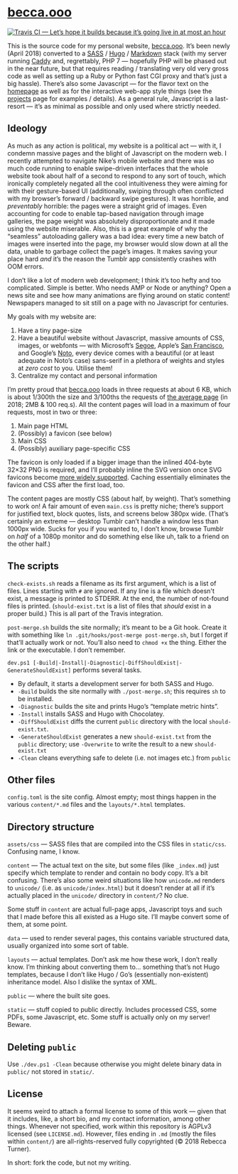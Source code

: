 # [becca.ooo]

[![Travis CI — Let’s hope it builds because it’s going live in at most an hour](https://travis-ci.org/9999years/becca.ooo.svg?branch=master)](https://travis-ci.org/9999years/becca.ooo)

This is the source code for my personal website, [becca.ooo]. It’s been newly
(April 2018) converted to a [SASS] / [Hugo] / [Markdown][bf] stack (with my
server running [Caddy] and, regrettably, PHP 7 — hopefully PHP will be phased
out in the near future, but that requires reading / translating very old very
gross code as well as setting up a Ruby or Python fast CGI proxy and that’s just
a big hassle).  There’s also some Javascript — for the flavor text on the
[homepage][becca.ooo] as well as for the interactive web-app style things (see
the [projects] page for examples / details). As a general rule, Javascript is a
last-resort — it’s as minimal as possible and only used where strictly needed.

## Ideology

As much as any action is political, my website is a political act — with it, I
condemn massive pages and the blight of Javascript on the modern web. I recently
attempted to navigate Nike’s mobile website and there was so much code running
to enable swipe-driven interfaces that the whole website took about half of a
second to respond to any sort of touch, which ironically completely negated all
the cool intuitiveness they were aiming for with their gesture-based UI
(additionally, swiping through often conflicted with my browser’s forward /
backward swipe gestures). It was horrible, and *preventably* horrible: the pages
were a straight grid of images. Even accounting for code to enable tap-based
navigation through image galleries, the page weight was absolutely
disproportionate and it made using the website miserable. Also, this is a great
example of why the “seamless” autoloading gallery was a bad idea: every time a
new batch of images were inserted into the page, my browser would slow down at
all the data, unable to garbage collect the page’s images. It makes saving your
place hard *and* it’s the reason the Tumblr app consistently crashes with OOM
errors.

I don’t like a lot of modern web development; I think it’s too hefty and too
complicated. Simple is better. Who needs AMP or Node or anything?  Open a news
site and see how many animations are flying around on static content!
Newspapers managed to sit still on a page with no Javascript for centuries.

My goals with my website are:

1. Have a tiny page-size
2. Have a beautiful website without Javascript, massive amounts of CSS, images,
   or webfonts — with Microsoft’s [Segoe], Apple’s [San Francisco], and Google’s
   [Noto], every device comes with a beautiful (or at least adequate in Noto’s
   case) sans-serif in a plethora of weights and styles at *zero cost* to you.
   Utilise them!
3. Centralize my contact and personal information

I’m pretty proud that [becca.ooo] loads in three requests at about 6 KB, which
is about 1/300th the size and 3/100ths the requests of [the average page] (in
2018; 2MB & 100 req.s). All the content pages will load in a maximum of four
requests, most in two or three:

1. Main page HTML
2. (Possibly) a favicon (see below)
3. Main CSS
4. (Possibly) auxiliary page-specific CSS

The favicon is only loaded if a bigger image than the inlined 404-byte 32×32 PNG
is required, and I’ll probably inline the SVG version once SVG favicons become
[more widely supported][svg favicon support]. Caching essentially eliminates the
favicon and CSS after the first load, too.

The content pages are mostly CSS (about half, by weight). That’s something to
work on! A fair amount of even `main.css` is pretty niche; there’s support for
justified text, block quotes, lists, and screens below 380px wide. (That’s
certainly an extreme — desktop Tumblr can’t handle a window less than 1000px
wide. Sucks for you if you wanted to, I don’t know, browse Tumblr on *half* of a
1080p monitor and do something else like uh, talk to a friend on the other
half.)

## The scripts

`check-exists.sh` reads a filename as its first argument, which is a list of
files. Lines starting with `#` are ignored. If any line is a file which doesn't
exist, a message is printed to STDERR. At the end, the number of not-found files
is printed. (`should-exist.txt` is a list of files that *should* exist in a
proper build.) This is all part of the Travis integration.

`post-merge.sh` builds the site normally; it’s meant to be a Git hook. Create it
with something like `ln .git/hooks/post-merge post-merge.sh`, but I forget if
that’ll actually work or not. You’ll also need to `chmod +x` the thing. Either
the link or the executable. I don’t remember.

`dev.ps1 [-Build|-Install|-Diagnostic|-DiffShouldExist|-GenerateShouldExist]`
performs several tasks.

* By default, it starts a development server for both SASS and Hugo.
* `-Build` builds the site normally with `./post-merge.sh`; this requires `sh`
  to be installed.
* `-Diagnostic` builds the site and prints Hugo’s “template metric hints”.
* `-Install` installs SASS and Hugo with Chocolatey.
* `-DiffShouldExist` diffs the current `public` directory with the local
  `should-exist.txt`.
* `-GenerateShouldExist` generates a new `should-exist.txt` from the `public`
  directory; use `-Overwrite` to write the result to a new `should-exist.txt`
* `-Clean` cleans everything safe to delete (i.e. not images etc.) from `public`

## Other files

`config.toml` is the site config. Almost empty; most things happen in the
various `content/*.md` files and the `layouts/*.html` templates.

## Directory structure

`assets/css` — SASS files that are compiled into the CSS files in `static/css`.
Confusing name, I know.

`content` — The actual text on the site, but some files (like `_index.md`) just
specify which template to render and contain no body copy. It’s a bit confusing.
There’s also some weird situations like how `unicode.md` renders to `unicode/`
(i.e. as `unicode/index.html`) but it doesn’t render at all if it’s actually
placed in the `unicode/` directory in `content/`? No clue.

Some stuff in `content` are actual full-page apps, Javascript toys and such that
I made before this all existed as a Hugo site. I’ll maybe convert some of them,
at some point.

`data` — used to render several pages, this contains variable structured data,
usually organized into some sort of table.

`layouts` — actual templates. Don’t ask me how these work, I don’t really know.
I’m thinking about converting them to... something that’s not Hugo templates,
because I don’t like Hugo / Go’s (essentially non-existent) inheritance model.
Also I dislike the syntax of XML.

`public` — where the built site goes.

`static` — stuff copied to public directly. Includes processed CSS, some PDFs,
some Javascript, etc. Some stuff is actually only on my server! Beware.

## Deleting `public`

Use `./dev.ps1 -Clean` because otherwise you might delete binary data in
`public/` not stored in `static/`.

## License

It seems weird to attach a formal license to some of this work — given that it
includes, like, a short bio, and my contact information, among other things.
Whenever not specified, work within this repository is AGPLv3 licensed (see
`LICENSE.md`). However, files ending in `.md` (mostly the files within
`content/`) are all-rights-reserved fully copyrighted (© 2018 Rebecca Turner).

In short: fork the code, but not my writing.

[becca.ooo]: https://becca.ooo/
[projects]: https://becca.ooo/projects
[bf]: https://github.com/russross/blackfriday
[SASS]: http://sass-lang.com/
[Hugo]: https://github.com/gohugoio/hugo
[Caddy]: https://caddyserver.com/
[the average page]: https://www.machmetrics.com/speed-blog/average-page-load-times-websites-2018/
[Segoe]: https://en.m.wikipedia.org/wiki/Segoe
[San Francisco]: https://en.m.wikipedia.org/wiki/San_Francisco_(sans-serif_typeface)
[Noto]: https://en.m.wikipedia.org/wiki/Noto_fonts
[svg favicon support]: https://caniuse.com/#feat=link-icon-svg
